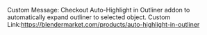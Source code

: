 Custom Message: Checkout Auto-Highlight in Outliner addon to automatically expand outliner to selected object.
Custom Link:https://blendermarket.com/products/auto-highlight-in-outliner
